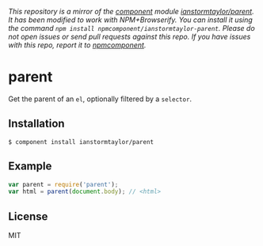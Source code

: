 *This repository is a mirror of the [component](http://component.io) module [ianstormtaylor/parent](http://github.com/ianstormtaylor/parent). It has been modified to work with NPM+Browserify. You can install it using the command `npm install npmcomponent/ianstormtaylor-parent`. Please do not open issues or send pull requests against this repo. If you have issues with this repo, report it to [npmcomponent](https://github.com/airportyh/npmcomponent).*

# parent

  Get the parent of an `el`, optionally filtered by a `selector`.

## Installation

    $ component install ianstormtaylor/parent

## Example
  
```js
var parent = require('parent');
var html = parent(document.body); // <html>
```

## License

  MIT
